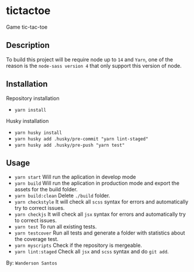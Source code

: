 # tictactoe

Game tic-tac-toe

## Description

To build this project will be require node up to `14` and `Yarn`, one of the reason is the `node-sass version 4` that only support this version of node.

## Installation

Repository installation
- `yarn install`

Husky installation
- `yarn husky install`
- `yarn husky add .husky/pre-commit "yarn lint-staged"`
- `yarn husky add .husky/pre-push "yarn test"`

## Usage
- `yarn start` Will run the aplication in develop mode
- `yarn build` Will run the aplication in production mode and export the assets for the build folder.
- `yarn build:clean` Delete `./build` folder.
- `yarn checkstyle` It will check all `scss` syntax for errors and automatically try to correct issues.
- `yarn checkjs` It will check all `jsx` syntax for errors and automatically try to correct issues.
- `yarn test` To run all existing tests.
- `yarn testcover` Run all tests and generate a folder with statistics about the coverage test.
- `yarn myscripts` Check if the repository is mergeable.
- `yarn lint:staged` Check all `jsx` and `scss` syntax and do `git add`.

By: `Wanderson Santos`
